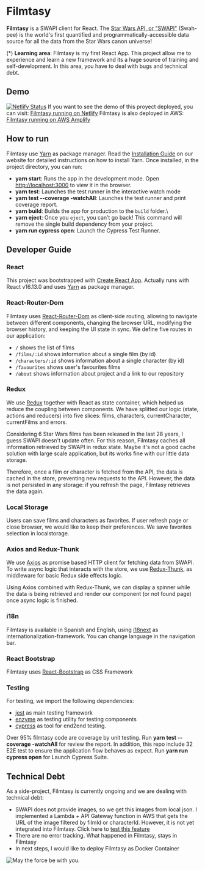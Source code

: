 # Filmtasy

**Filmtasy** is a SWAPI client for React. The [Star Wars API, or "SWAPI"](https://swapi.dev/) (Swah-pee) is the world's first quantified and programmatically-accessible data source for all the data from the Star Wars canon universe!

(\*) **Learning area**: Filmtasy is my first React App. This project allow me to experience and learn a new framework and its a huge source of training and self-development. In this area, you have to deal with bugs and technical debt.

## Demo

[![Netlify Status](https://api.netlify.com/api/v1/badges/b88d6c1b-4cfe-4ee7-a907-3b6efb964d2b/deploy-status)](https://app.netlify.com/sites/practical-mcnulty-40c0fb/deploys)
If you want to see the demo of this proyect deployed, you can visit: [Filmtasy running on Netlify](https://practical-mcnulty-40c0fb.netlify.app/)
Filmtasy is also deployed in AWS: [Filmtasy running on AWS Amplify](https://master.d3n7qst2iwya5v.amplifyapp.com/)

## How to run

Filmtasy use [Yarn](https://yarnpkg.com/) as package manager. Read the [Installation Guide](https://yarnpkg.com/en/docs/install) on our website for detailed instructions on how to install Yarn.
Once installed, in the project directory, you can run:

- **yarn start**: Runs the app in the development mode. Open [http://localhost:3000](http://localhost:3000) to view it in the browser.
- **yarn test**: Launches the test runner in the interactive watch mode
- **yarn test --coverage -watchAll**: Launches the test runner and print coverage report.
- **yarn build**: Builds the app for production to the `build` folder.\
- **yarn eject**: Once you `eject`, you can’t go back! This command will remove the single build dependency from your project.
- **yarn run cypress open**: Launch the Cypress Test Runner.

## Developer Guide

### React

This project was bootstrapped with [Create React App](https://github.com/facebook/create-react-app). Actually runs with React v16.13.0 and uses [Yarn](https://yarnpkg.com/) as package manager.

### React-Router-Dom

Filmtasy uses [React-Router-Dom](https://reactrouter.com/web/guides/quick-start) as client-side routing, allowing to navigate between different components, changing the browser URL, modifying the browser history, and keeping the UI state in sync. We define five routes in our application:

- `/` shows the list of films
- `/films/:id` shows information about a single film (by id)
- `/characters/:id` shows information about a single character (by id)
- `/favourites` shows user's favourites films
- `/about` shows information about project and a link to our repository

### Redux

We use [Redux](https://redux.js.org/) together with React as state container, which helped us reduce the coupling between components. We have splitted our logic (state, actions and reducers) into five slices: films, characters, currentCharacter, currentFilms and errors.

Considering 6 Star Wars films has been released in the last 28 years, I guess SWAPI doesn't update often. For this reason, Filmtasy caches all information retrieved by SWAPI in redux state. Maybe it's not a good cache solution with large scale application, but its works fine with our little data storage.

Therefore, once a film or character is fetched from the API, the data is cached in the store, preventing new requests to the API. However, the data is not persisted in any storage: if you refresh the page, Filmtasy retrieves the data again.

### Local Storage

Users can save films and characters as favorites. If user refresh page or close browser, we would like to keep their preferences. We save favorites selection in localstorage.

### Axios and Redux-Thunk

We use [Axios](https://github.com/axios/axios) as promise based HTTP client for fetching data from SWAPI.
To write async logic that interacts with the store, we use [Redux-Thunk](https://github.com/reduxjs/redux-thunk), as middleware for basic Redux side effects logic.

Using Axios combined with Redux-Thunk, we can display a spinner while the data is being retrieved and render our component (or not found page) once async logic is finished.

### i18n

Filmtasy is available in Spanish and English, using [i18next](https://www.i18next.com/) as internationalization-framework.
You can change language in the navigation bar.

### React Bootstrap

Filmtasy uses [React-Bootstrap](https://react-bootstrap.github.io/) as CSS Framework

### Testing

For testing, we import the following dependencies:

- [jest](https://jestjs.io/) as main testing framework
- [enzyme](https://enzymejs.github.io/enzyme/) as testing utility for testing components
- [cypress](https://www.cypress.io/) as tool for end2end testing.

Over 95% filmtasy code are coverage by unit testing. Run **yarn test --coverage -watchAll** for review the report.
In addition, this repo include 32 E2E test to ensure the application flow behaves as expect. Run **yarn run cypress open** for Launch Cypress Suite.

## Technical Debt

As a side-project, Filmtasy is currently ongoing and we are dealing with technical debt:

- SWAPI does not provide images, so we get this images from local json. I implemented a Lambda + API Gateway function in AWS that gets the URL of the image filtered by filmId or characterId. However, it is not yet integrated into Filmtasy. Click here to [test this feature](https://bbwg66udlg.execute-api.eu-west-1.amazonaws.com/test/covers?filmId=1)
- There are no error tracking. What happened in Filmtasy, stays in Filmtasy
- In next steps, I would like to deploy Filmtasy as Docker Container

![May the force be with you.](https://www.clipartkey.com/mpngs/m/6-62632_clip-art-may-the-force-be-with-you.png)

